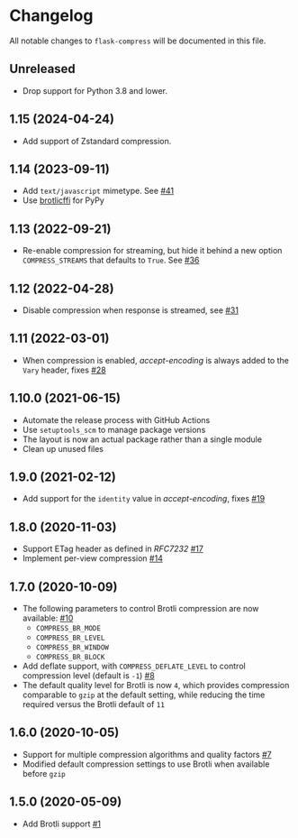 # Changelog

All notable changes to `flask-compress` will be documented in this file.

## Unreleased

- Drop support for Python 3.8 and lower.

## 1.15 (2024-04-24)

- Add support of Zstandard compression.

## 1.14 (2023-09-11)

- Add `text/javascript` mimetype. See [#41](https://github.com/colour-science/flask-compress/pull/41)
- Use [brotlicffi](https://github.com/python-hyper/brotlicffi) for PyPy

## 1.13 (2022-09-21)

- Re-enable compression for streaming, but hide it behind a new option `COMPRESS_STREAMS` that defaults to `True`. See [#36](https://github.com/colour-science/flask-compress/pull/36)

## 1.12 (2022-04-28)

- Disable compression when response is streamed, see [#31](https://github.com/colour-science/flask-compress/pull/31)

## 1.11 (2022-03-01)

- When compression is enabled, *accept-encoding* is always added to the `Vary` header, fixes [#28](https://github.com/colour-science/flask-compress/issues/28)

## 1.10.0 (2021-06-15)

- Automate the release process with GitHub Actions
- Use `setuptools_scm` to manage package versions
- The layout is now an actual package rather than a single module
- Clean up unused files

## 1.9.0 (2021-02-12)

- Add support for the `identity` value in *accept-encoding*, fixes [#19](https://github.com/colour-science/flask-compress/issues/19)

## 1.8.0 (2020-11-03)

- Support ETag header as defined in *RFC7232* [#17](https://github.com/colour-science/flask-compress/pull/17)
- Implement per-view compression [#14](https://github.com/colour-science/flask-compress/pull/14)

## 1.7.0 (2020-10-09)

- The following parameters to control Brotli compression are now available: [#10](https://github.com/colour-science/flask-compress/pull/10)
    - `COMPRESS_BR_MODE`
    - `COMPRESS_BR_LEVEL`
    - `COMPRESS_BR_WINDOW`
    - `COMPRESS_BR_BLOCK`
- Add deflate support, with `COMPRESS_DEFLATE_LEVEL` to control compression level (default is `-1`) [#8](https://github.com/colour-science/flask-compress/pull/8)
- The default quality level for Brotli is now `4`, which provides compression comparable to `gzip` at the default setting, while reducing the time required versus the Brotli default of `11`

## 1.6.0 (2020-10-05)

- Support for multiple compression algorithms and quality factors [#7](https://github.com/colour-science/flask-compress/pull/7)
- Modified default compression settings to use Brotli when available before `gzip`

## 1.5.0 (2020-05-09)

- Add Brotli support [#1](https://github.com/colour-science/flask-compress/pull/1)
